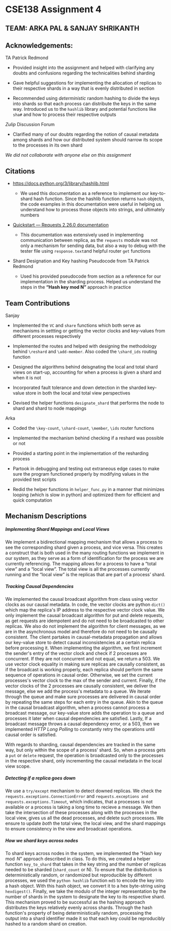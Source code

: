 # CSE138 Assignment 4

## TEAM: ARKA PAL & SANJAY SHRIKANTH

## Acknowledgements:

TA Patrick Redmond

- Provided insight into the assignment and helped with clarifying any doubts and confusions regarding the technicalities behind sharding

- Gave helpful suggestions for implementing the allocation of replicas to their respective shards in a way that is evenly distributed in section

- Recommended using _deterministic_ random hashing to divide the keys into shards so that each process can distribute the keys in the same way. Introduced us to the ```hashlib``` library and potential functions like ```sha#``` and how to process their respective outputs

_Zulip_ Discussion Forum

- Clarified many of our doubts regarding the notion of causal metadata among shards and how our distributed system should narrow its scope to the processes in its own shard

*We did not collaborate with anyone else on this assignment*

## Citations

- https://docs.python.org/3/library/hashlib.html
  
  - We used this documentation as a reference to implement our key-to-shard hash function. Since the hashlib function returns ```hash``` objects, the code examples in this documentation were useful in helping us understand how to process those objects into strings, and ultimately numbers

- [Quickstart — Requests 2.26.0 documentation](https://docs.python-requests.org/en/latest/user/quickstart/)
  
  - This documentation was extensively used in implementing communication between replica, as the `requests` module was not only a mechanism for sending data, but also a way to debug with the tester file using `response.text`and helpful router ```get``` functions

- Shard Designation and Key hashing Pseudocode from TA Patrick Redmond
  
  - Used his provided pseudocode from section as a reference for our implementation in the sharding process. Helped us understand the steps in the __“Hash key mod N”__ approach in practice

## Team Contributions

Sanjay

- Implemented the ```VC``` and ```share``` functions which both serve as mechanisms in settting or getting the vector clocks and key-values from different processes respectively

- Implemented the routes and helped with designing the methodology behind ```\reshard``` and ```\add-member```. Also coded the ```\shard_ids``` routing function 

- Designed the algorithms behind deisgnating the local and total shard views on start-up, accounting for when a process is given a shard and when it is not

- Incorporated fault tolerance and down detection in the sharded key-value store in both the local and total view perspectives

- Devised the helper functions ```designate_shard``` that performs the node to shard and shard to node mappings

Arka

- Coded the ```\key-count```, ```\shard-count```, ```\member```, ```\ids``` router functions

- Implemented the mechanism behind checking if a reshard was possible or not

- Provided a starting point in the implementation of the resharding process

- Partook in debugging and testing out extraneous edge cases to make sure the program functioned properly by modifying values in the provided test scripts

- Redid the helper functions in ```helper_func.py``` in a manner that minimizes looping (which is slow in python) and optimized them for efficient and quick computation

## Mechanism Descriptions

##### Implementing Shard Mappings and Local Views

We implement a bidirectional mapping mechanism that allows a process to see the corresponding shard given a process, and vice versa. This creates a construct that is both used in the many routing functions we implement in our system, as they serve as a form of identification for the process we are currently referencing. The mapping allows for a process to have a “total view” and a “local view”. The total view is all the processes currently running and the “local view” is the replicas that are part of a process’ shard.

##### Tracking Causal Dependencies

We implemented the causal broadcast algorithm from class using vector clocks as our causal metadata. In code, the vector clocks are python ```dict()``` which map the replica's IP address to the respective vector clock value. We only implement the causal broadcast algorithm for put and delete requests, as get requests are idempotent and do not need to be broadcasted to other replicas. We also do not implement the algorithm for client messages, as we are in the asynchronous model and therefore do not need to be causally consistent. The client partakes in causal-metadata propagation and allows our key-value store to detect causal inconsistencies at a certain replica before processing it. When implementing the algorithm, we first increment the sender's entry of the vector clock and check if 2 processes are concurrent. If they are not concurrent and not equal, we return a 503. We use vector clock equality in making sure replicas are causally consistent, as if the broadcast is working properly, each replica should perform the same sequence of operations in causal order. Otherwise, we set the current processes's vector clock to the max of the sender and current. Finally, if the vector clocks of the 2 processes are causally consistent, we deliver the message, else we add the process's metadata to a queue. We iterate through the queue and make sure processes are delivered in causal order by repeating the same steps for each entry in the queue. Akin to the queue in the causal broadcast algorithm, when a process cannot process a broadcast message, our key-value store adds the operation to a queue and processes it later when causal dependencies are satisfied. Lastly, If a broadcast message throws a causal dependency error, or a 503, then we implemented _HTTP Long Polling_ to constantly retry the operations until causal order is satisfied.

With regards to sharding, causal dependencies are tracked in the same way, but only within the scope of a process’ shard.  So, when a process gets a ```put``` or ```delete``` request, the operation is broadcasted only to the processes in the respective shard, only incrementing the causal metadata in the local view scope.

##### Detecting if a replica goes down

We use a `try/except` mechanism to detect downed replicas. We check the `requests.exceptions.ConnectionError` and `requests.exceptions and requests.exceptions.Timeout`, which indicates, that a processes is not available or a process is taking a long time to recieve a message. We then take the intersection of these processes along with the processes in the local view, gives us all the dead processes, and delete such processes. We ensure to update _both_ the total view, the local view, and the shard mappings to ensure consistency in the view and broadcast operations.

##### How we shard keys across nodes

To shard keys across nodes in the system, we implemented the “Hash key $\mod N$” approach described in class. To do this, we created a helper function ```key_to_shard``` that takes in the key string and the number of replicas needed to be sharded (```shard_count``` or N). To ensure that the distribution is deterministically random, or randomized but reproducible by different processes, we used the ```python hashlib``` function ```md5``` to encode the key into a hash object. With this hash object, we convert it to a hex byte-string using ```hexdigest()```. Finally, we take the modulo of the integer representation by the number of shards in the system to designate the key to its respective shard. This mechanism proved to be successful as the hashing approach distributes the keys relatively evenly across shards. Through the hash function's property of being deterministically random, processing the output into a shard identifier made it so that each key could be reproducibly hashed to a random shard on creation.